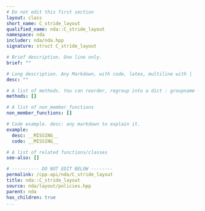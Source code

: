 ```yaml
---
# Do not edit this first section
layout: class
short_name: C_stride_layout
qualified_name: nda::C_stride_layout
namespace: nda
includer: nda/nda.hpp
signature: struct C_stride_layout

# Brief description. One line only.
brief: ""

# Long description. Any Markdown, with code, latex, multiline with |
desc: ""

# A list of methods. You can reorder, regroup into a dict : groupname -> list
methods: []

# A list of non_member_functions
non_member_functions: []

# Code example. desc: any markdown to explain it.
example:
  desc: __MISSING__
  code: __MISSING__

# A list of related functions/classes
see-also: []

# ---------- DO NOT EDIT BELOW --------
permalink: /cpp-api/nda/C_stride_layout
title: nda::C_stride_layout
source: nda/layout/policies.hpp
parent: nda
has_children: true
...
```



